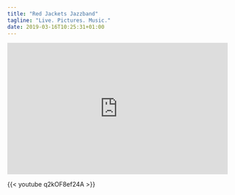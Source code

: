 ```yaml
---
title: "Red Jackets Jazzband"
tagline: "Live. Pictures. Music."
date: 2019-03-16T10:25:31+01:00
---
```


<iframe width="100%" height="300" scrolling="no" frameborder="no" allow="autoplay" src="https://w.soundcloud.com/player/?url=https%3A//api.soundcloud.com/playlists/4099638&color=%23ff5500&auto_play=false&hide_related=false&show_comments=true&show_user=true&show_reposts=false&show_teaser=true&visual=true"></iframe>

{{< youtube q2kOF8ef24A >}}
